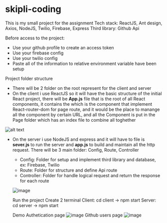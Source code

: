 # skipli-coding
This is my small project for the assignment 
Tech stack: ReactJS, Ant design, Axios, NodeJS, Twilio, Firebase, Express
Third library: Github Api

Before access to the project:
- Use your github profile to create an access token
- Use your firebase config
- Use your twilio config
- Paste all of the information to relative environment variable have been setup

Project folder structure
- There will be 2 folder on the root represent for the client and server
- On the client i use ReactJS so it will have the basic structure of the initial React project, there will be **App.js** file that is the root of all React components, it contains the <RootRouter> which is the component that implement React-router-dom for page route, and it would be the place to manange all the component by certain URL, and all the Component is put in the Page folder which has an index file to combine all toghether
  
![alt text](https://user-images.githubusercontent.com/67794875/217316128-9fa7414f-6a99-420e-955c-6d1384148bee.png)
  
- On the server i use NodeJS and express and it will have to file is **sever.js** to run the server and **app.js** to build and maintain all the http request. There will be 3 main folder: Config, Route, Controller
  + Config: Folder for setup and implement third library and database, ex: Firebase, Twilio
  + Route: Folder for structure and define Api route
  + Controller: Folder for handle logical request and return the response for each route
  
  ![image](https://user-images.githubusercontent.com/67794875/217317698-05b22efd-a350-4b49-b837-88113ff2a3cd.png)
  
  Run the project
  Create 2 terminal
  Client: cd client -> npm start
  Server: cd server -> npm start

  Demo
  Authetication page
  ![image](https://user-images.githubusercontent.com/67794875/217319863-fefb760f-8ae4-427a-a2a9-ac98c091cafc.png)
  Github users page
  ![image](https://user-images.githubusercontent.com/67794875/217320792-261d245d-2c93-4c61-aa86-3d17ca6bb87f.png)

  
